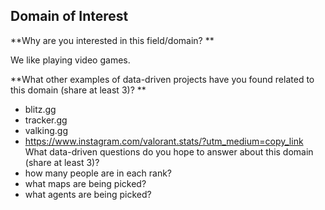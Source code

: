 ## **Domain of Interest** 

**Why are you interested in this field/domain? ** 

We like playing video games. 

**What other examples of data-driven projects have you found related to this domain (share at least 3)?  **
- blitz.gg 
- tracker.gg
- valking.gg
- https://www.instagram.com/valorant.stats/?utm_medium=copy_link 
What data-driven questions do you hope to answer about this domain (share at least 3)?  
- how many people are in each rank?
- what maps are being picked?
- what agents are being picked?


